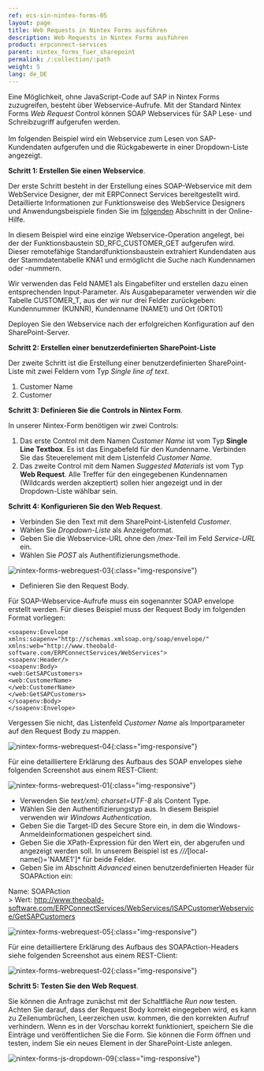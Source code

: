 ```yaml
---
ref: ecs-sin-nintex-forms-05
layout: page
title: Web Requests in Nintex Forms ausführen
description: Web Requests in Nintex Forms ausführen
product: erpconnect-services
parent: nintex_forms_fuer_sharepoint
permalink: /:collection/:path
weight: 5
lang: de_DE
---
```


Eine Möglichkeit, ohne JavaScript-Code auf SAP in Nintex Forms zuzugreifen, besteht über Webservice-Aufrufe. Mit der Standard Nintex Forms *Web Request* Control können SOAP Webservices für SAP Lese- und Schreibzugriff aufgerufen werden.<br>   
Im folgenden Beispiel wird ein Webservice zum Lesen von SAP-Kundendaten aufgerufen und die Rückgabewerte in einer Dropdown-Liste angezeigt.

**Schritt 1: Erstellen Sie einen Webservice**.

Der erste Schritt besteht in der Erstellung eines SOAP-Webservice mit dem WebService Designer, der mit ERPConnect Services bereitgestellt wird. Detaillierte Informationen zur Funktionsweise des WebService Designers und Anwendungsbeispiele finden Sie im [folgenden](https://help.theobald-software.com/de/erpconnect-services/ecs-de/webservice-designer) Abschnitt in der Online-Hilfe. <br>

In diesem Beispiel wird eine einzige Webservice-Operation angelegt, bei der der Funktionsbaustein SD_RFC_CUSTOMER_GET aufgerufen wird. Dieser remotefähige Standardfunktionsbaustein extrahiert Kundendaten aus der Stammdatentabelle KNA1 und ermöglicht die Suche nach Kundennamen oder -nummern.<br>    

Wir verwenden das Feld NAME1 als Eingabefilter und erstellen dazu einen entsprechenden Input-Parameter. 
Als Ausgabeparameter verwenden wir die Tabelle CUSTOMER_T, aus der wir nur drei Felder zurückgeben: Kundennummer (KUNNR), Kundenname (NAME1) und Ort (ORT01)    

Deployen Sie den Webservice nach der erfolgreichen Konfiguration auf den SharePoint-Server.

**Schritt 2: Erstellen einer benutzerdefinierten SharePoint-Liste**

Der zweite Schritt ist die Erstellung einer benutzerdefinierten SharePoint-Liste mit zwei Feldern vom Typ *Single line of text*.  
1. Customer Name
2. Customer

**Schritt 3: Definieren Sie die Controls in Nintex Form**.

In unserer Nintex-Form benötigen wir zwei Controls:

1. Das erste Control mit dem Namen *Customer Name* ist vom Typ **Single Line Textbox**. Es ist das Eingabefeld für den Kundenname. Verbinden Sie das Steuerelement mit dem Listenfeld *Customer Name*. 
2. Das zweite Control mit dem Namen *Suggested Materials* ist vom Typ **Web Request**. Alle Treffer für den eingegebenen Kundennamen (Wildcards werden akzeptiert) sollen hier angezeigt und in der Dropdown-Liste wählbar sein. 

**Schritt 4: Konfigurieren Sie den Web Request**.

- Verbinden Sie den Text mit dem SharePoint-Listenfeld *Customer*.
- Wählen Sie *Dropdown-Liste* als Anzeigeformat. 
- Geben Sie die Webservice-URL ohne den */mex*-Teil im Feld *Service-URL* ein.
- Wählen Sie *POST* als Authentifizierungsmethode. 

![nintex-forms-webrequest-03](/img/content/nintex-forms-webrequest-03.jpg){:class="img-responsive"}

- Definieren Sie den Request Body.

Für SOAP-Webservice-Aufrufe muss ein sogenannter SOAP envelope erstellt werden. Für dieses Beispiel muss der Request Body im folgenden Format vorliegen:

```
<soapenv:Envelope xmlns:soapenv="http://schemas.xmlsoap.org/soap/envelope/" xmlns:web="http://www.theobald-software.com/ERPConnectServices/WebServices">
<soapenv:Header/>
<soapenv:Body>
<web:GetSAPCustomers>
<web:CustomerName> 
</web:CustomerName>
</web:GetSAPCustomers>
</soapenv:Body>
</soapenv:Envelope> 
```

Vergessen Sie nicht, das Listenfeld *Customer Name* als Importparameter auf den Request Body zu mappen. 

![nintex-forms-webrequest-04](/img/content/nintex-forms-webrequest-04.jpg){:class="img-responsive"}


Für eine detailliertere Erklärung des Aufbaus des SOAP envelopes siehe folgenden Screenshot aus einem REST-Client:

![nintex-forms-webrequest-01](/img/content/nintex-forms-webrequest-01.jpg){:class="img-responsive"}

- Verwenden Sie *text/xml; charset=UTF-8* als Content Type.
- Wählen Sie den Authentifizierungstyp aus. In diesem Beispiel verwenden wir *Windows Authentication*.
- Geben Sie die Target-ID des Secure Store ein, in dem die Windows-Anmeldeinformationen gespeichert sind. 
- Geben Sie die XPath-Expression für den Wert ein, der abgerufen und angezeigt werden soll. In unserem Beispiel ist es *///*[local-name()='NAME1']* für beide Felder.
- Geben Sie im Abschnitt *Advanced* einen benutzerdefinierten Header für SOAPAction ein:

Name: SOAPAction <br>> 
Wert: http://www.theobald-software.com/ERPConnectServices/WebServices/ISAPCustomerWebservice/GetSAPCustomers 

![nintex-forms-webrequest-05](/img/content/nintex-forms-webrequest-05.jpg){:class="img-responsive"}

Für eine detailliertere Erklärung des Aufbaus des SOAPAction-Headers siehe folgenden Screenshot aus einem REST-Client:

![nintex-forms-webrequest-02](/img/content/nintex-forms-webrequest-02.jpg){:class="img-responsive"}

**Schritt 5: Testen Sie den Web Request**.

Sie können die Anfrage zunächst mit der Schaltfläche *Run now* testen. Achten Sie darauf, dass der Request Body korrekt eingegeben wird, es kann zu Zeilenumbrüchen, Leerzeichen usw. kommen, die den korrekten Aufruf verhindern.
Wenn es in der Vorschau korrekt funktioniert, speichern Sie die Einträge und veröffentlichen Sie die Form. Sie können die Form öffnen und testen, indem Sie ein neues Element in der SharePoint-Liste anlegen. 


![nintex-forms-js-dropdown-09](/img/content/nintex-forms-webrequest-gif.gif){:class="img-responsive"} 
